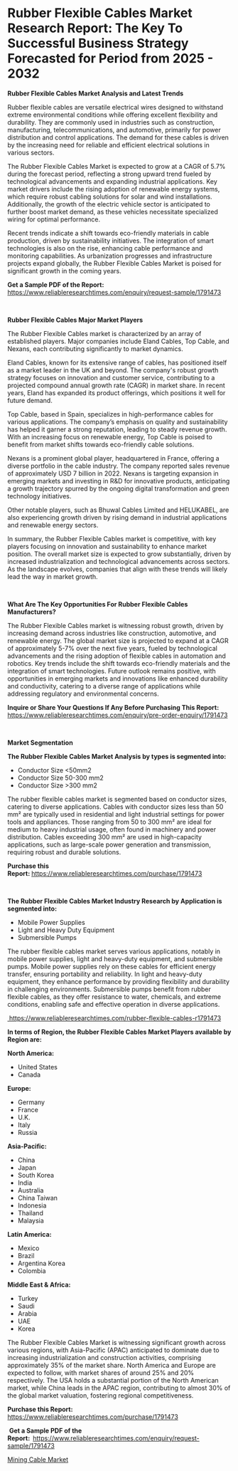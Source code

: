 <p><h1>Rubber Flexible Cables Market Research Report: The Key To Successful Business Strategy Forecasted for Period from 2025 - 2032</h1></p><p><strong>Rubber Flexible Cables Market Analysis and Latest Trends</strong></p>
<p><p>Rubber flexible cables are versatile electrical wires designed to withstand extreme environmental conditions while offering excellent flexibility and durability. They are commonly used in industries such as construction, manufacturing, telecommunications, and automotive, primarily for power distribution and control applications. The demand for these cables is driven by the increasing need for reliable and efficient electrical solutions in various sectors.</p><p>The Rubber Flexible Cables Market is expected to grow at a CAGR of 5.7% during the forecast period, reflecting a strong upward trend fueled by technological advancements and expanding industrial applications. Key market drivers include the rising adoption of renewable energy systems, which require robust cabling solutions for solar and wind installations. Additionally, the growth of the electric vehicle sector is anticipated to further boost market demand, as these vehicles necessitate specialized wiring for optimal performance.</p><p>Recent trends indicate a shift towards eco-friendly materials in cable production, driven by sustainability initiatives. The integration of smart technologies is also on the rise, enhancing cable performance and monitoring capabilities. As urbanization progresses and infrastructure projects expand globally, the Rubber Flexible Cables Market is poised for significant growth in the coming years.</p></p>
<p><strong>Get a Sample PDF of the Report:&nbsp;</strong> <a href="https://www.reliableresearchtimes.com/enquiry/request-sample/1791473?utm_campaign=2271&utm_medium=2&utm_source=Github&utm_content=ia&utm_term=13022025&utm_id=rubber-flexible-cables">https://www.reliableresearchtimes.com/enquiry/request-sample/1791473</a></p>
<p>&nbsp;</p>
<p><strong>Rubber Flexible Cables Major Market Players</strong></p>
<p><p>The Rubber Flexible Cables market is characterized by an array of established players. Major companies include Eland Cables, Top Cable, and Nexans, each contributing significantly to market dynamics. </p><p>Eland Cables, known for its extensive range of cables, has positioned itself as a market leader in the UK and beyond. The company's robust growth strategy focuses on innovation and customer service, contributing to a projected compound annual growth rate (CAGR) in market share. In recent years, Eland has expanded its product offerings, which positions it well for future demand.</p><p>Top Cable, based in Spain, specializes in high-performance cables for various applications. The company’s emphasis on quality and sustainability has helped it garner a strong reputation, leading to steady revenue growth. With an increasing focus on renewable energy, Top Cable is poised to benefit from market shifts towards eco-friendly cable solutions.</p><p>Nexans is a prominent global player, headquartered in France, offering a diverse portfolio in the cable industry. The company reported sales revenue of approximately USD 7 billion in 2022. Nexans is targeting expansion in emerging markets and investing in R&D for innovative products, anticipating a growth trajectory spurred by the ongoing digital transformation and green technology initiatives.</p><p>Other notable players, such as Bhuwal Cables Limited and HELUKABEL, are also experiencing growth driven by rising demand in industrial applications and renewable energy sectors. </p><p>In summary, the Rubber Flexible Cables market is competitive, with key players focusing on innovation and sustainability to enhance market position. The overall market size is expected to grow substantially, driven by increased industrialization and technological advancements across sectors. As the landscape evolves, companies that align with these trends will likely lead the way in market growth.</p></p>
<p>&nbsp;</p>
<p><strong>What Are The Key Opportunities For Rubber Flexible Cables Manufacturers?</strong></p>
<p><p>The Rubber Flexible Cables market is witnessing robust growth, driven by increasing demand across industries like construction, automotive, and renewable energy. The global market size is projected to expand at a CAGR of approximately 5-7% over the next five years, fueled by technological advancements and the rising adoption of flexible cables in automation and robotics. Key trends include the shift towards eco-friendly materials and the integration of smart technologies. Future outlook remains positive, with opportunities in emerging markets and innovations like enhanced durability and conductivity, catering to a diverse range of applications while addressing regulatory and environmental concerns.</p></p>
<p><strong>Inquire or Share Your Questions If Any Before Purchasing This Report:</strong> <a href="https://www.reliableresearchtimes.com/enquiry/pre-order-enquiry/1791473?utm_campaign=2271&utm_medium=2&utm_source=Github&utm_content=ia&utm_term=13022025&utm_id=rubber-flexible-cables">https://www.reliableresearchtimes.com/enquiry/pre-order-enquiry/1791473</a></p>
<p>&nbsp;</p>
<p><strong>Market Segmentation</strong></p>
<p><strong>The Rubber Flexible Cables Market Analysis by types is segmented into:</strong></p>
<p><ul><li>Conductor Size <50mm2</li><li>Conductor Size 50-300 mm2</li><li>Conductor Size >300 mm2</li></ul></p>
<p><p>The rubber flexible cables market is segmented based on conductor sizes, catering to diverse applications. Cables with conductor sizes less than 50 mm² are typically used in residential and light industrial settings for power tools and appliances. Those ranging from 50 to 300 mm² are ideal for medium to heavy industrial usage, often found in machinery and power distribution. Cables exceeding 300 mm² are used in high-capacity applications, such as large-scale power generation and transmission, requiring robust and durable solutions.</p></p>
<p><strong>Purchase this Report:&nbsp;</strong><a href="https://www.reliableresearchtimes.com/purchase/1791473?utm_campaign=2271&utm_medium=2&utm_source=Github&utm_content=ia&utm_term=13022025&utm_id=rubber-flexible-cables">https://www.reliableresearchtimes.com/purchase/1791473</a></p>
<p>&nbsp;</p>
<p><strong>The Rubber Flexible Cables Market Industry Research by Application is segmented into:</strong></p>
<p><ul><li>Mobile Power Supplies</li><li>Light and Heavy Duty Equipment</li><li>Submersible Pumps</li></ul></p>
<p><p>The rubber flexible cables market serves various applications, notably in mobile power supplies, light and heavy-duty equipment, and submersible pumps. Mobile power supplies rely on these cables for efficient energy transfer, ensuring portability and reliability. In light and heavy-duty equipment, they enhance performance by providing flexibility and durability in challenging environments. Submersible pumps benefit from rubber flexible cables, as they offer resistance to water, chemicals, and extreme conditions, enabling safe and effective operation in diverse applications.</p></p>
<p><a href="https://www.reliableresearchtimes.com/rubber-flexible-cables-r1791473?utm_campaign=2271&utm_medium=2&utm_source=Github&utm_content=ia&utm_term=13022025&utm_id=rubber-flexible-cables">&nbsp;https://www.reliableresearchtimes.com/rubber-flexible-cables-r1791473</a></p>
<p><strong>In terms of Region, the Rubber Flexible Cables Market Players available by Region are:</strong></p>
<p>
    <p> <strong> North America: </strong>
        <ul>
            <li>United States</li>
            <li>Canada</li>
        </ul>
        </p> 
    <p> <strong> Europe: </strong>
        <ul>
            <li>Germany</li>
            <li>France</li>
            <li>U.K.</li>
            <li>Italy</li>
            <li>Russia</li>
        </ul>
        </p> 
    <p> <strong> Asia-Pacific: </strong>
        <ul>
            <li>China</li>
            <li>Japan</li>
            <li>South Korea</li>
            <li>India</li>
            <li>Australia</li>
            <li>China Taiwan</li>
            <li>Indonesia</li>
            <li>Thailand</li>
            <li>Malaysia</li>
        </ul>
        </p> 
    <p> <strong> Latin America: </strong>
        <ul>
            <li>Mexico</li>
            <li>Brazil</li>
            <li>Argentina Korea</li>
            <li>Colombia</li>
        </ul>
        </p> 
    <p> <strong> Middle East & Africa: </strong>
        <ul>
            <li>Turkey</li>
            <li>Saudi</li>
            <li>Arabia</li>
            <li>UAE</li>
            <li>Korea</li>
        </ul>
    </p>
    </p>
<p><p>The Rubber Flexible Cables Market is witnessing significant growth across various regions, with Asia-Pacific (APAC) anticipated to dominate due to increasing industrialization and construction activities, comprising approximately 35% of the market share. North America and Europe are expected to follow, with market shares of around 25% and 20% respectively. The USA holds a substantial portion of the North American market, while China leads in the APAC region, contributing to almost 30% of the global market valuation, fostering regional competitiveness.</p></p>
<p><strong>Purchase this Report: </strong><a href="https://www.reliableresearchtimes.com/purchase/1791473?utm_campaign=2271&utm_medium=2&utm_source=Github&utm_content=ia&utm_term=13022025&utm_id=rubber-flexible-cables">https://www.reliableresearchtimes.com/purchase/1791473</a></p>
<p>&nbsp;<strong>Get a Sample PDF of the Report:&nbsp;&nbsp;</strong><a href="https://www.reliableresearchtimes.com/enquiry/request-sample/1791473?utm_campaign=2271&utm_medium=2&utm_source=Github&utm_content=ia&utm_term=13022025&utm_id=rubber-flexible-cables">https://www.reliableresearchtimes.com/enquiry/request-sample/1791473</a></p>
<p><strong></strong></p>
<p><p><a href="https://github.com/antonioc6hal/Market-Research-Report-List-1/blob/main/mining-cable-market.md?utm_campaign=2271&utm_medium=2&utm_source=Github&utm_content=ia&utm_term=13022025&utm_id=rubber-flexible-cables">Mining Cable Market</a></p></p>